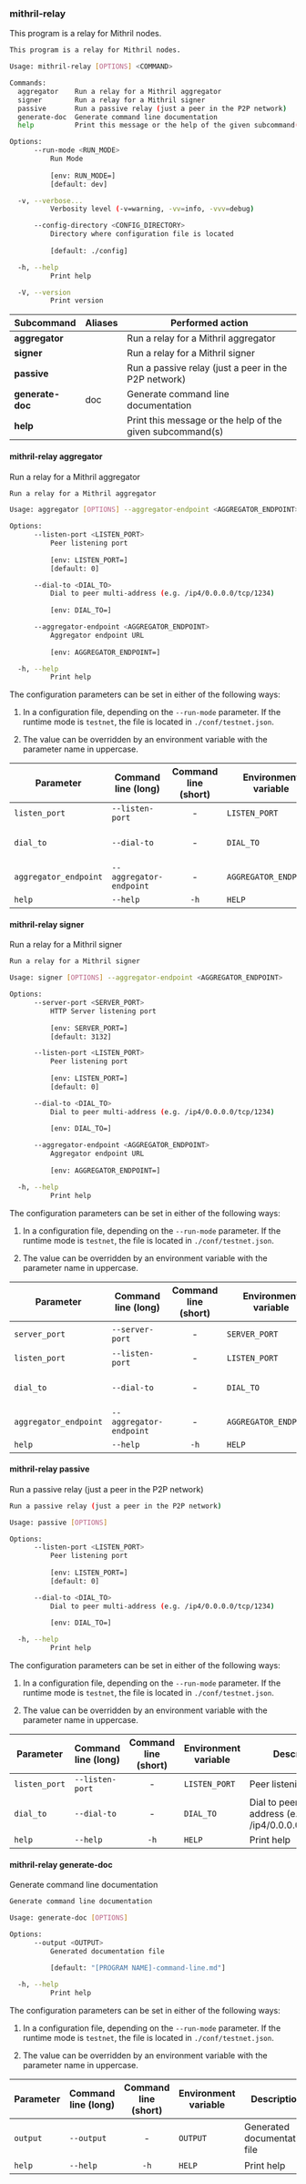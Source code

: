 

### mithril-relay

This program is a relay for Mithril nodes.
```bash
This program is a relay for Mithril nodes.

Usage: mithril-relay [OPTIONS] <COMMAND>

Commands:
  aggregator    Run a relay for a Mithril aggregator
  signer        Run a relay for a Mithril signer
  passive       Run a passive relay (just a peer in the P2P network)
  generate-doc  Generate command line documentation
  help          Print this message or the help of the given subcommand(s)

Options:
      --run-mode <RUN_MODE>
          Run Mode
          
          [env: RUN_MODE=]
          [default: dev]

  -v, --verbose...
          Verbosity level (-v=warning, -vv=info, -vvv=debug)

      --config-directory <CONFIG_DIRECTORY>
          Directory where configuration file is located
          
          [default: ./config]

  -h, --help
          Print help

  -V, --version
          Print version

```
| Subcommand | Aliases | Performed action |
|------------|---------|------------------|
| **aggregator** |  | Run a relay for a Mithril aggregator |
| **signer** |  | Run a relay for a Mithril signer |
| **passive** |  | Run a passive relay (just a peer in the P2P network) |
| **generate-doc** | doc | Generate command line documentation |
| **help** |  | Print this message or the help of the given subcommand(s) |

####  mithril-relay aggregator

Run a relay for a Mithril aggregator
```bash
Run a relay for a Mithril aggregator

Usage: aggregator [OPTIONS] --aggregator-endpoint <AGGREGATOR_ENDPOINT>

Options:
      --listen-port <LISTEN_PORT>
          Peer listening port
          
          [env: LISTEN_PORT=]
          [default: 0]

      --dial-to <DIAL_TO>
          Dial to peer multi-address (e.g. /ip4/0.0.0.0/tcp/1234)
          
          [env: DIAL_TO=]

      --aggregator-endpoint <AGGREGATOR_ENDPOINT>
          Aggregator endpoint URL
          
          [env: AGGREGATOR_ENDPOINT=]

  -h, --help
          Print help

```


The configuration parameters can be set in either of the following ways:

1. In a configuration file, depending on the `--run-mode` parameter. If the runtime mode is `testnet`, the file is located in `./conf/testnet.json`.

2. The value can be overridden by an environment variable with the parameter name in uppercase.

| Parameter | Command line (long) | Command line (short) | Environment variable | Description | Default value | Example | Mandatory |
|-----------|---------------------|:--------------------:|----------------------|-------------|---------------|---------|:---------:|
| `listen_port` | `--listen-port` | - | `LISTEN_PORT` | Peer listening port | `0` | - | - |
| `dial_to` | `--dial-to` | - | `DIAL_TO` | Dial to peer multi-address (e.g. /ip4/0.0.0.0/tcp/1234) | - | - | - |
| `aggregator_endpoint` | `--aggregator-endpoint` | - | `AGGREGATOR_ENDPOINT` | Aggregator endpoint URL | - | - | :heavy_check_mark: |
| `help` | `--help` | `-h` | `HELP` | Print help | - | - | - |

####  mithril-relay signer

Run a relay for a Mithril signer
```bash
Run a relay for a Mithril signer

Usage: signer [OPTIONS] --aggregator-endpoint <AGGREGATOR_ENDPOINT>

Options:
      --server-port <SERVER_PORT>
          HTTP Server listening port
          
          [env: SERVER_PORT=]
          [default: 3132]

      --listen-port <LISTEN_PORT>
          Peer listening port
          
          [env: LISTEN_PORT=]
          [default: 0]

      --dial-to <DIAL_TO>
          Dial to peer multi-address (e.g. /ip4/0.0.0.0/tcp/1234)
          
          [env: DIAL_TO=]

      --aggregator-endpoint <AGGREGATOR_ENDPOINT>
          Aggregator endpoint URL
          
          [env: AGGREGATOR_ENDPOINT=]

  -h, --help
          Print help

```


The configuration parameters can be set in either of the following ways:

1. In a configuration file, depending on the `--run-mode` parameter. If the runtime mode is `testnet`, the file is located in `./conf/testnet.json`.

2. The value can be overridden by an environment variable with the parameter name in uppercase.

| Parameter | Command line (long) | Command line (short) | Environment variable | Description | Default value | Example | Mandatory |
|-----------|---------------------|:--------------------:|----------------------|-------------|---------------|---------|:---------:|
| `server_port` | `--server-port` | - | `SERVER_PORT` | HTTP Server listening port | `3132` | - | - |
| `listen_port` | `--listen-port` | - | `LISTEN_PORT` | Peer listening port | `0` | - | - |
| `dial_to` | `--dial-to` | - | `DIAL_TO` | Dial to peer multi-address (e.g. /ip4/0.0.0.0/tcp/1234) | - | - | - |
| `aggregator_endpoint` | `--aggregator-endpoint` | - | `AGGREGATOR_ENDPOINT` | Aggregator endpoint URL | - | - | :heavy_check_mark: |
| `help` | `--help` | `-h` | `HELP` | Print help | - | - | - |

####  mithril-relay passive

Run a passive relay (just a peer in the P2P network)
```bash
Run a passive relay (just a peer in the P2P network)

Usage: passive [OPTIONS]

Options:
      --listen-port <LISTEN_PORT>
          Peer listening port
          
          [env: LISTEN_PORT=]
          [default: 0]

      --dial-to <DIAL_TO>
          Dial to peer multi-address (e.g. /ip4/0.0.0.0/tcp/1234)
          
          [env: DIAL_TO=]

  -h, --help
          Print help

```


The configuration parameters can be set in either of the following ways:

1. In a configuration file, depending on the `--run-mode` parameter. If the runtime mode is `testnet`, the file is located in `./conf/testnet.json`.

2. The value can be overridden by an environment variable with the parameter name in uppercase.

| Parameter | Command line (long) | Command line (short) | Environment variable | Description | Default value | Example | Mandatory |
|-----------|---------------------|:--------------------:|----------------------|-------------|---------------|---------|:---------:|
| `listen_port` | `--listen-port` | - | `LISTEN_PORT` | Peer listening port | `0` | - | - |
| `dial_to` | `--dial-to` | - | `DIAL_TO` | Dial to peer multi-address (e.g. /ip4/0.0.0.0/tcp/1234) | - | - | - |
| `help` | `--help` | `-h` | `HELP` | Print help | - | - | - |

####  mithril-relay generate-doc

Generate command line documentation
```bash
Generate command line documentation

Usage: generate-doc [OPTIONS]

Options:
      --output <OUTPUT>
          Generated documentation file
          
          [default: "[PROGRAM NAME]-command-line.md"]

  -h, --help
          Print help

```


The configuration parameters can be set in either of the following ways:

1. In a configuration file, depending on the `--run-mode` parameter. If the runtime mode is `testnet`, the file is located in `./conf/testnet.json`.

2. The value can be overridden by an environment variable with the parameter name in uppercase.

| Parameter | Command line (long) | Command line (short) | Environment variable | Description | Default value | Example | Mandatory |
|-----------|---------------------|:--------------------:|----------------------|-------------|---------------|---------|:---------:|
| `output` | `--output` | - | `OUTPUT` | Generated documentation file | `[PROGRAM NAME]-command-line.md` | - | - |
| `help` | `--help` | `-h` | `HELP` | Print help | - | - | - |
